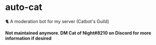 # auto-cat
🐈 A moderation bot for my server (Catbot's Guild)

**Not maintained anymore. DM Cat of Night#8210 on Discord for more information if desired**
